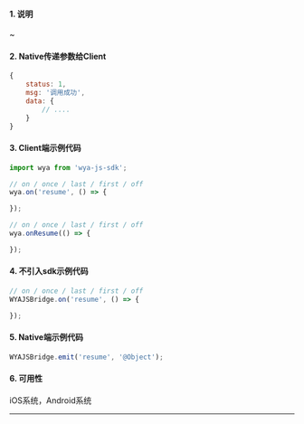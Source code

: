 #### 1. 说明

~

#### 2. Native传递参数给Client

```javascript
{
	status: 1,
	msg: '调用成功',
	data: {
		// ....
	}
}
```

#### 3. Client端示例代码

```javascript
import wya from 'wya-js-sdk';

// on / once / last / first / off
wya.on('resume', () => {

});

// on / once / last / first / off
wya.onResume(() => {

});
```

#### 4. 不引入sdk示例代码

```javascript
// on / once / last / first / off
WYAJSBridge.on('resume', () => {

});
```

#### 5. Native端示例代码

```javascript
WYAJSBridge.emit('resume', '@Object');
```

#### 6. 可用性

iOS系统，Android系统

---------

